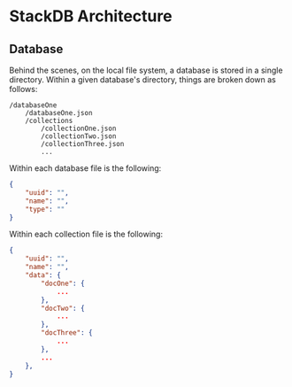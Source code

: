 # StackDB Architecture

## Database
Behind the scenes, on the local file system, a database is stored in a single directory. Within a given database's directory, things are broken down as follows:

	/databaseOne
		/databaseOne.json
		/collections
			/collectionOne.json
			/collectionTwo.json
			/collectionThree.json
			...

Within each database file is the following:
```json
{
	"uuid": "",
	"name": "",
	"type": ""
}
```

Within each collection file is the following:
```json
{
	"uuid": "",
	"name": "",
	"data": {
		"docOne": {
			...
		},
		"docTwo": {
			...
		},
		"docThree": {
			...
		},
		...
	},
}
```